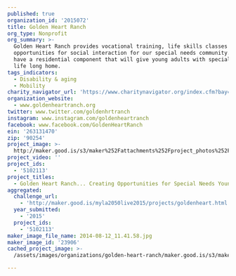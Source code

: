 ```yaml
---
published: true
organization_id: '2015072'
title: Golden Heart Ranch
org_type: Nonprofit
org_summary: >-
  Golden Heart Ranch provides vocational training, life skills classes and
  opportunities for social interaction for our special needs community. GHR will
  have a residential component that will give young adults with special needs a
  life long home.
tags_indicators:
  - Disability & aging
  - Mobility
charity_navigator_url: 'https://www.charitynavigator.org/index.cfm?bay=search.profile&ein=263131470'
organization_website:
  - www.goldenheartranch.org
twitter: www.twitter.com/goldenhrtranch
instagram: www.instagram.com/goldenheartranch
facebook: www.facebook.com/GoldenHeartRanch
ein: '263131470'
zip: '90254'
project_image: >-
  http://maker.good.is/s3/maker%252Fattachments%252Fproject_photos%252Fimages%252F23906%252Fdisplay%252F2014-08-12_11.41.58.jpg=c570x385
project_video: ''
project_ids:
  - '5102113'
project_titles:
  - Golden Heart Ranch... Creating Opportunities for Special Needs Young Adults.
aggregated:
  challenge_url:
    - 'http://maker.good.is/myla2050live2015/projects/goldenheart.html'
  year_submitted:
    - '2015'
  project_ids:
    - '5102113'
maker_image_file_name: 2014-08-12_11.41.58.jpg
maker_image_id: '23906'
cached_project_image: >-
  /assets/images/organizations/golden-heart-ranch/maker.good.is/s3/maker%252Fattachments%252Fproject_photos%252Fimages%252F23906%252Fdisplay%252F2014-08-12_11.41.58.jpg=c570x385.jpg

---
```

